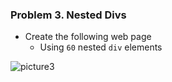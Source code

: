 ### Problem 3. Nested Divs
*	Create the following web page
	*	Using `60` nested `div` elements

![picture3](../assets/task3.png)